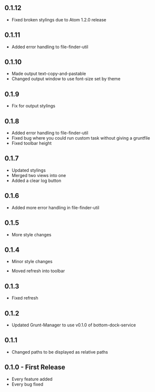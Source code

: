 ## 0.1.12
* Fixed broken stylings due to Atom 1.2.0 release

## 0.1.11
* Added error handling to file-finder-util

## 0.1.10
* Made output text-copy-and-pastable
* Changed output window to use font-size set by theme

## 0.1.9
* Fix for output stylings

## 0.1.8
* Added error handling to file-finder-util
* Fixed bug where you could run custom task without giving a gruntfile
* Fixed toolbar height

## 0.1.7
* Updated stylings
* Merged two views into one
* Added a clear log button

## 0.1.6
* Added more error handling in file-finder-util

## 0.1.5
* More style changes

## 0.1.4
* Minor style changes

* Moved refresh into toolbar
## 0.1.3
* Fixed refresh

## 0.1.2
* Updated Grunt-Manager to use v0.1.0 of bottom-dock-service

## 0.1.1
* Changed paths to be displayed as relative paths
## 0.1.0 - First Release
* Every feature added
* Every bug fixed
